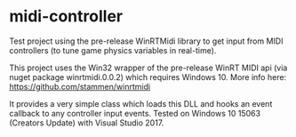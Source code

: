 # midi-controller
Test project using the pre-release WinRTMidi library to get input from MIDI controllers (to tune game physics variables in real-time).

This project uses the Win32 wrapper of the pre-release WinRT MIDI api (via nuget package winrtmidi.0.0.2) which requires Windows 10. More info here:
https://github.com/stammen/winrtmidi

It provides a very simple class which loads this DLL and hooks an event callback to any controller input events.
Tested on Windows 10 15063 (Creators Update) with Visual Studio 2017.

